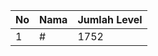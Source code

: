 | No | Nama            | Jumlah Level |
|----|-----------------|--------------|
| 1  | #    |    1752        |
